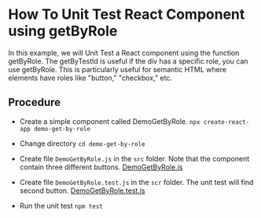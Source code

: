 # How To Unit Test React Component using getByRole

In this example, we will Unit Test a React component using the function getByRole. The getByTestId is useful if the div has a specific role, you can use getByRole. This is particularly useful for semantic HTML where elements have roles like "button," "checkbox," etc.

## Procedure

- Create a simple component called DemoGetByRole. `npx create-react-app demo-get-by-role`

- Change directory `cd demo-get-by-role`

- Create file `DemoGetByRole.js` in the `src` folder. Note that the component contain three different buttons.
[DemoGetByRole.js](DemoGetByRole.js)

- Create file `DemoGetByRole.test.js` in the `scr` folder. The unit test will find second button.
[DemoGetByRole.test.js](DemoGetByRole.test.js)

- Run the unit test `npm test`
